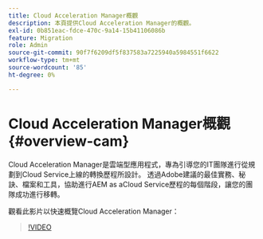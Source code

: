 ```yaml
---
title: Cloud Acceleration Manager概觀
description: 本頁提供Cloud Acceleration Manager的概觀。
exl-id: 0b851eac-fdce-470c-9a14-15b41106086b
feature: Migration
role: Admin
source-git-commit: 90f7f6209df5f837583a7225940a5984551f6622
workflow-type: tm+mt
source-wordcount: '85'
ht-degree: 0%

---
```


# Cloud Acceleration Manager概觀 {#overview-cam}

Cloud Acceleration Manager是雲端型應用程式，專為引導您的IT團隊進行從規劃到Cloud Service上線的轉換歷程所設計。 透過Adobe建議的最佳實務、秘訣、檔案和工具，協助進行AEM as aCloud Service歷程的每個階段，讓您的團隊成功進行移轉。

觀看此影片以快速概覽Cloud Acceleration Manager：

>[!VIDEO](https://video.tv.adobe.com/v/335547)
